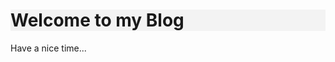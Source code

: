 <!DOCTYPE html>
<html>
  <head>
    <meta charset="UTF-8"/>
  </head>
  <style>
      h1{
        background-color: #f3f3f3;
      }
    </style>
  <body>
    <div>
      <h1>Welcome to my Blog</h1>
      <p>Have a nice time...</p>
    </div>
  </body>
</html>



